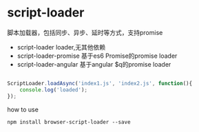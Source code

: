 # script-loader
脚本加载器，包括同步、异步、延时等方式，支持promise

* script-loader loader,无其他依赖
* script-loader-promise 基于es6 Promise的promise loader
* script-loader-angular 基于angular $q的promise loader

```js

ScriptLoader.loadAsync('index1.js', 'index2.js', function(){
    console.log('loaded');
});

```

how to use

```shell
npm install browser-script-loader --save
```
